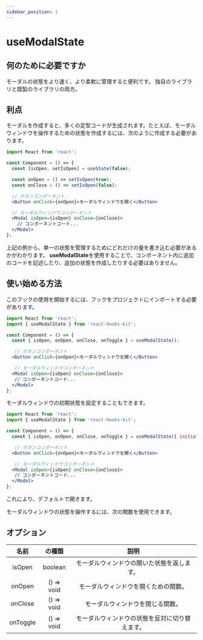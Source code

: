 ```yaml
---
sidebar_position: 1
---
```


# useModalState

## 何のために必要ですか

モーダルの状態をより速く、より柔軟に管理すると便利です。 独自のライブラリと既製のライブラリの両方。

## 利点

モーダルを作成すると、多くの定型コードが生成されます。たとえば、モーダルウィンドウを操作するための状態を作成するには、次のように作成する必要があります。

```jsx
import React from 'react';

const Component = () => {
  const [isOpen, setIsOpen] = useState(false);

  const onOpen = () => setIsOpen(true);
  const onClose = () => setIsOpen(false);

  // ボタンコンポーネント
  <Button onClick={onOpen}>モーダルウィンドウを開く</Button>

  // モーダルウィンドウコンポーネント
  <Modal isOpen={isOpen} onClose={onClose}>
    // コンポーネントコード...
  </Modal>
};
```

上記の例から、単一の状態を管理するためにどれだけの量を書き込む必要があるかがわかります。 **useModalState**を使用することで、コンポーネント内に追加のコードを記述したり、追加の状態を作成したりする必要はありません。

## 使い始める方法

このフックの使用を開始するには、フックをプロジェクトにインポートする必要があります。

```jsx
import React from 'react';
import { useModalState } from 'react-hooks-kit';

const Component = () => {
  const { isOpen, onOpen, onClose, onToggle } = useModalState();

   // ボタンコンポーネント
  <Button onClick={onOpen}>モーダルウィンドウを開く</Button>

   // モーダルウィンドウコンポーネント
  <Modal isOpen={isOpen} onClose={onClose}>
   // コンポーネントコード...
  </Modal>
};
```

モーダルウィンドウの初期状態を設定することもできます。

```jsx
import React from 'react';
import { useModalState } from 'react-hooks-kit';

const Component = () => {
  const { isOpen, onOpen, onClose, onToggle } = useModalState({ initialIsOpen: true });

   // ボタンコンポーネント
  <Button onClick={onOpen}>モーダルウィンドウを開く</Button>

   // モーダルウィンドウコンポーネント
  <Modal isOpen={isOpen} onClose={onClose}>
   // コンポーネントコード...
  </Modal>
};
```

これにより、デフォルトで開きます。

モーダルウィンドウの状態を操作するには、次の関数を使用できます。

## オプション

| 名前 | の種類 | 説明 |
| :---: | :---: | :---: |
| isOpen | boolean | モーダルウィンドウの開いた状態を返します。 |
| onOpen | () => void | モーダルウィンドウを開くための関数。 |
| onClose | () => void | モーダルウィンドウを閉じる関数。 |
| onToggle | () => void | モーダルウィンドウの状態を反対に切り替えます。 |
